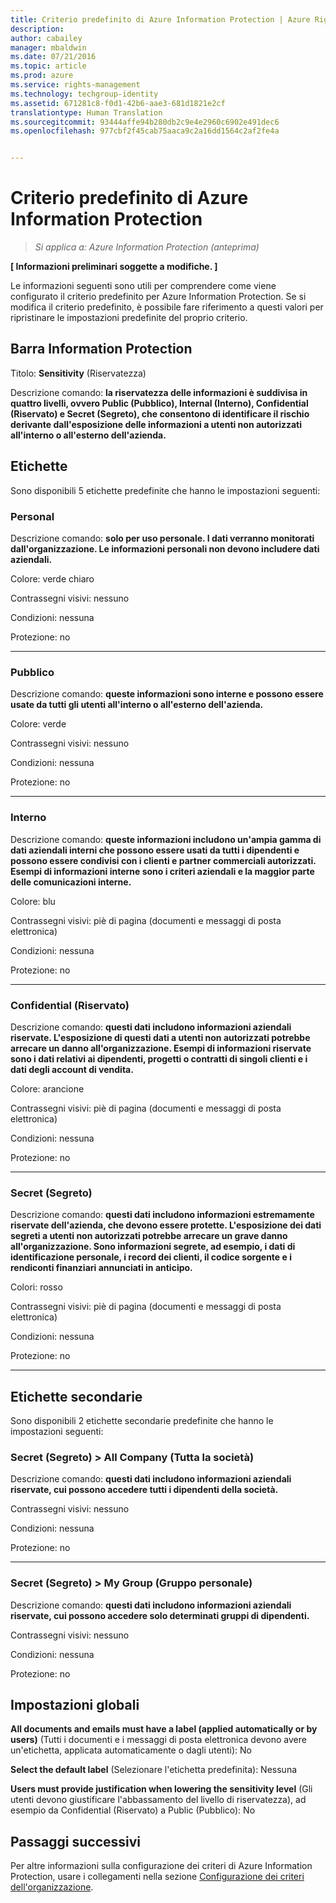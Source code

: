 ```yaml
---
title: Criterio predefinito di Azure Information Protection | Azure Rights Management
description: 
author: cabailey
manager: mbaldwin
ms.date: 07/21/2016
ms.topic: article
ms.prod: azure
ms.service: rights-management
ms.technology: techgroup-identity
ms.assetid: 671281c8-f0d1-42b6-aae3-681d1821e2cf
translationtype: Human Translation
ms.sourcegitcommit: 93444affe94b280db2c9e4e2960c6902e491dec6
ms.openlocfilehash: 977cbf2f45cab75aaca9c2a16dd1564c2af2fe4a


---
```


# Criterio predefinito di Azure Information Protection

>*Si applica a: Azure Information Protection (anteprima)*

**[ Informazioni preliminari soggette a modifiche. ]**

Le informazioni seguenti sono utili per comprendere come viene configurato il criterio predefinito per Azure Information Protection. Se si modifica il criterio predefinito, è possibile fare riferimento a questi valori per ripristinare le impostazioni predefinite del proprio criterio.

## Barra Information Protection

Titolo: **Sensitivity** (Riservatezza)

Descrizione comando: **la riservatezza delle informazioni è suddivisa in quattro livelli, ovvero Public (Pubblico), Internal (Interno), Confidential (Riservato) e Secret (Segreto), che consentono di identificare il rischio derivante dall'esposizione delle informazioni a utenti non autorizzati all'interno o all'esterno dell'azienda.**


## Etichette

Sono disponibili 5 etichette predefinite che hanno le impostazioni seguenti:

### **Personal**

Descrizione comando: **solo per uso personale. I dati verranno monitorati dall'organizzazione. Le informazioni personali non devono includere dati aziendali.**

Colore: verde chiaro

Contrassegni visivi: nessuno

Condizioni: nessuna

Protezione: no

----


### **Pubblico**

Descrizione comando: **queste informazioni sono interne e possono essere usate da tutti gli utenti all'interno o all'esterno dell'azienda.**

Colore: verde

Contrassegni visivi: nessuno

Condizioni: nessuna

Protezione: no

----

### **Interno**

Descrizione comando: **queste informazioni includono un'ampia gamma di dati aziendali interni che possono essere usati da tutti i dipendenti e possono essere condivisi con i clienti e partner commerciali autorizzati. Esempi di informazioni interne sono i criteri aziendali e la maggior parte delle comunicazioni interne.**

Colore: blu

Contrassegni visivi: piè di pagina (documenti e messaggi di posta elettronica)

Condizioni: nessuna

Protezione: no

----

### **Confidential (Riservato)**

Descrizione comando: **questi dati includono informazioni aziendali riservate. L'esposizione di questi dati a utenti non autorizzati potrebbe arrecare un danno all'organizzazione. Esempi di informazioni riservate sono i dati relativi ai dipendenti, progetti o contratti di singoli clienti e i dati degli account di vendita.**

Colore: arancione

Contrassegni visivi: piè di pagina (documenti e messaggi di posta elettronica)

Condizioni: nessuna

Protezione: no

----

### **Secret (Segreto)**

Descrizione comando: **questi dati includono informazioni estremamente riservate dell'azienda, che devono essere protette. L'esposizione dei dati segreti a utenti non autorizzati potrebbe arrecare un grave danno all'organizzazione. Sono informazioni segrete, ad esempio, i dati di identificazione personale, i record dei clienti, il codice sorgente e i rendiconti finanziari annunciati in anticipo.**

Colori: rosso

Contrassegni visivi: piè di pagina (documenti e messaggi di posta elettronica)

Condizioni: nessuna

Protezione: no

----


## Etichette secondarie

Sono disponibili 2 etichette secondarie predefinite che hanno le impostazioni seguenti:

### Secret (Segreto) > **All Company** (Tutta la società)

Descrizione comando: **questi dati includono informazioni aziendali riservate, cui possono accedere tutti i dipendenti della società.**

Contrassegni visivi: nessuno

Condizioni: nessuna

Protezione: no

----

### Secret (Segreto) > **My Group** (Gruppo personale)

Descrizione comando: **questi dati includono informazioni aziendali riservate, cui possono accedere solo determinati gruppi di dipendenti.**

Contrassegni visivi: nessuno

Condizioni: nessuna

Protezione: no

## Impostazioni globali

**All documents and emails must have a label (applied automatically or by users)** (Tutti i documenti e i messaggi di posta elettronica devono avere un'etichetta, applicata automaticamente o dagli utenti): No

**Select the default label** (Selezionare l'etichetta predefinita): Nessuna

**Users must provide justification when lowering the sensitivity level** (Gli utenti devono giustificare l'abbassamento del livello di riservatezza), ad esempio da Confidential (Riservato) a Public (Pubblico): No

## Passaggi successivi

Per altre informazioni sulla configurazione dei criteri di Azure Information Protection, usare i collegamenti nella sezione [Configurazione dei criteri dell'organizzazione](configure-policy.md#configuring-your-organization-s-policy). 



<!--HONumber=Jul16_HO5-->



